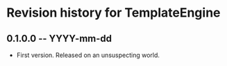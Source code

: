 # Revision history for TemplateEngine

## 0.1.0.0 -- YYYY-mm-dd

* First version. Released on an unsuspecting world.
